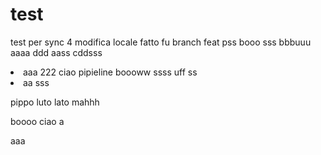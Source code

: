 # test
test per sync
4 modifica locale
fatto fu branch feat
pss
booo
sss
bbbuuu
aaaa
ddd
aass
cddsss

<LI> aaa
222
ciao pipieline
boooww
ssss
uff ss
<li>aa sss

pippo
luto lato
mahhh

boooo ciao
a

aaa
